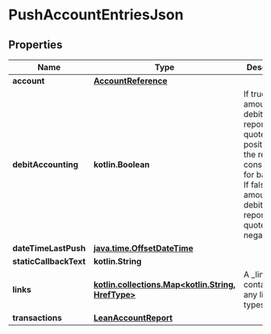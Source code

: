 
# PushAccountEntriesJson

## Properties
Name | Type | Description | Notes
------------ | ------------- | ------------- | -------------
**account** | [**AccountReference**](AccountReference.md) |  | 
**debitAccounting** | **kotlin.Boolean** | If true, the amounts of debits on the reports are quoted positive with the related consequence for balances. If false, the amount of debits on the reports are quoted negative. |  [optional]
**dateTimeLastPush** | [**java.time.OffsetDateTime**](java.time.OffsetDateTime.md) |  |  [optional]
**staticCallbackText** | **kotlin.String** |  |  [optional]
**links** | [**kotlin.collections.Map&lt;kotlin.String, HrefType&gt;**](HrefType.md) | A _link object containing any link types.  |  [optional]
**transactions** | [**LeanAccountReport**](LeanAccountReport.md) |  |  [optional]




